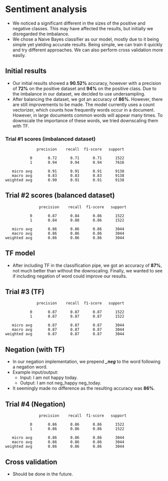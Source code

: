 # Sentiment analysis
- We noticed a significant different in the sizes of the positive and negative classes.
This may have affected the results, but initially we disregarded the imbalance.
- We chose a Naive Bayes classifier as our model, mostly due to it being simple yet yielding accurate results.
Being simple, we can train it quickly and try different approaches. We can also perform cross validation more easily.

## Initial results
- Our initial results showed a **90.52%** accuracy, however with a precision of **72%** on the positive dataset and
**94%** on the positive class. Due to the imbalance in our dataset, we decided to use undersampling.
- After balancing the dataset, we got an accuracy of **86%**. However, there are still improvements to be made.
The model currently uses a count vectorizer, which counts how frequently words occur in a document. However, in large
documents common words will appear many times. To downscale the importance of these words, we tried downscaling them
with TF.


### Trial #1 scores (imbalanced dataset)
                  precision    recall  f1-score   support
    
               0       0.72      0.71      0.71      1522
               1       0.94      0.94      0.94      7616
    
       micro avg       0.91      0.91      0.91      9138
       macro avg       0.83      0.83      0.83      9138
    weighted avg       0.90      0.91      0.91      9138
    
## Trial #2 scores (balanced dataset)
                   precision    recall  f1-score   support
    
               0       0.87      0.84      0.86      1522
               1       0.84      0.88      0.86      1522
    
       micro avg       0.86      0.86      0.86      3044
       macro avg       0.86      0.86      0.86      3044
    weighted avg       0.86      0.86      0.86      3044

## TF model
- After including TF in the classification pipe, we got an accuracy of **87%**, not much better than without the
downscaling. Finally, we wanted to see if including negation of word could improve our results.

## Trial #3 (TF)
                  precision    recall  f1-score   support
    
               0       0.87      0.87      0.87      1522
               1       0.87      0.87      0.87      1522
    
       micro avg       0.87      0.87      0.87      3044
       macro avg       0.87      0.87      0.87      3044
    weighted avg       0.87      0.87      0.87      3044
    
## Negation (with TF)
- In our negation implementation, we prepend ***_neg*** to the word following a negation word.
- Example input/output:
    - Input: I am not happy today.
    - Output: I am not neg_happy neg_today.
- It seemingly made no difference as the resulting accuracy was **86%**. 

## Trial #4 (Negation)
                   precision    recall  f1-score   support
    
               0       0.86      0.86      0.86      1522
               1       0.86      0.86      0.86      1522
    
       micro avg       0.86      0.86      0.86      3044
       macro avg       0.86      0.86      0.86      3044
    weighted avg       0.86      0.86      0.86      3044
    
## Cross validation
- Should be done in the future.